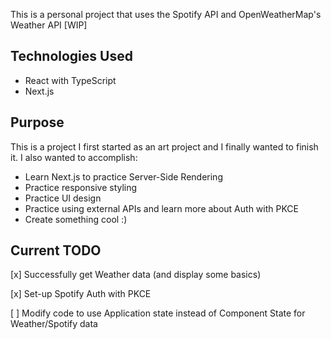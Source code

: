 This is a personal project that uses the Spotify API and OpenWeatherMap's Weather API [WIP]

## Technologies Used
- React with TypeScript
- Next.js

## Purpose
This is a project I first started as an art project and I finally wanted to finish it.
I also wanted to accomplish:
- Learn Next.js to practice Server-Side Rendering
- Practice responsive styling
- Practice UI design
- Practice using external APIs and learn more about Auth with PKCE
- Create something cool :)

## Current TODO

[x] Successfully get Weather data (and display some basics)

[x] Set-up Spotify Auth with PKCE

[ ] Modify code to use Application state instead of Component State for Weather/Spotify data